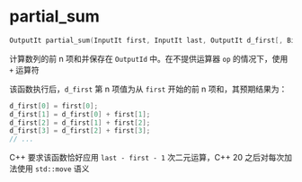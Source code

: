 # partial_sum

```cpp
OutputIt partial_sum(InputIt first, InputIt last, OutputIt d_first[, BiOp op]);
```

计算数列的前 n 项和并保存在 `OutputId` 中。在不提供运算器 `op` 的情况下，使用 `+` 运算符

该函数执行后，`d_first` 第 n 项值为从 `first` 开始的前 n 项和，其预期结果为：

```cpp
d_first[0] = first[0];
d_first[1] = d_first[0] + first[1];
d_first[2] = d_first[1] + first[2];
d_first[3] = d_first[2] + first[3];
// ...
```

C++ 要求该函数恰好应用 `last - first - 1` 次二元运算，C++ 20 之后对每次加法使用 `std::move` 语义

